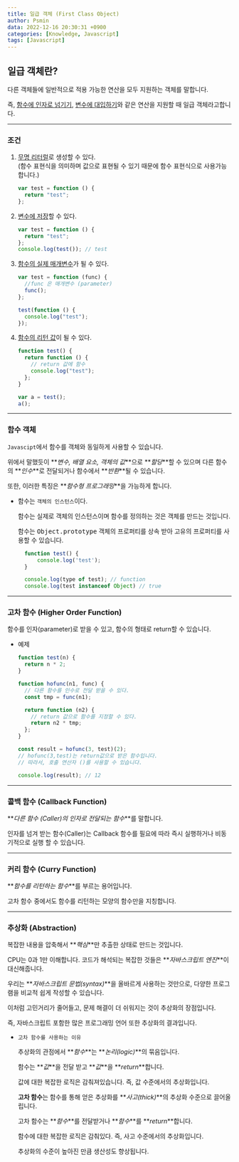 ```yaml
---
title: 일급 객체 (First Class Object)
author: Psmin
data: 2022-12-16 20:30:31 +0900
categories: [Knowledge, Javascript]
tags: [Javascript]
---
```


## 일급 객체란?

다른 객체들에 일반적으로 적용 가능한 연산을 모두 지원하는 객체를 말합니다.

즉, <u>함수에 인자로 넘기기</u>, <u>변수에 대입하기</u>와 같은 연산을 지원할 때 일급 객체라고합니다.

---

### 조건

1. <u>무명 리터럴</u>로 생성할 수 있다.  
   (함수 표현식을 의미하며 값으로 표현될 수 있기 때문에 함수 표현식으로 사용가능합니다.)

   ```js
   var test = function () {
     return "test";
   };
   ```

2. <u>변수에 저장</u>할 수 있다.

   ```js
   var test = function () {
     return "test";
   };
   console.log(test()); // test
   ```

3. <u>함수의 실제 매개변수</u>가 될 수 있다.

   ```js
   var test = function (func) {
     //func 은 매개변수 (parameter)
     func();
   };

   test(function () {
     console.log("test");
   });
   ```

4. <u>함수의 리턴 값</u>이 될 수 있다.

   ```js
   function test() {
     return function () {
       // return 값에 함수
       console.log("test");
     };
   }

   var a = test();
   a();
   ```

---

### 함수 객체

`Javascipt`에서 함수를 객체와 동일하게 사용할 수 있습니다.

위에서 말했듯이 **_변수, 배열 요소, 객체의 값_**으로 **_할당_**할 수 있으며 다른 함수의 **_인수_**로 전달되거나 함수에서 **_반환_**될 수 있습니다.

또한, 이러한 특징은 **_함수형 프로그래밍_**을 가능하게 합니다.

- 함수는 `객체의 인스턴스`이다.

  함수는 실제로 객체의 인스턴스이며 함수를 정의하는 것은 객체를 만드는 것입니다.

  함수는 <kbd>Object.prototype</kbd> 객체의 프로퍼티를 상속 받아 고유의 프로퍼티를 사용할 수 있습니다.

  ```js
    function test() {
        console.log('test');
    }

    console.log(type of test); // function
    console.log(test instanceof Object) // true
  ```

---

### 고차 함수 (Higher Order Function)

함수를 인자(parameter)로 받을 수 있고, 함수의 형태로 return할 수 있습니다.

- 예제

  ```javascript
  function test(n) {
    return n * 2;
  }

  function hofunc(n1, func) {
    // 다른 함수를 인수로 전달 받을 수 있다.
    const tmp = func(n1);

    return function (n2) {
      // return 값으로 함수를 지정할 수 있다.
      return n2 * tmp;
    };
  }

  const result = hofunc(3, test)(2);
  // hofunc(3,test)는 return값으로 받은 함수입니다.
  // 따라서, 호출 연산자 ()를 사용할 수 있습니다.

  console.log(result); // 12
  ```

---

### 콜백 함수 (Callback Function)

**_다른 함수 (Caller)의 인자로 전달되는 함수_**를 말합니다.

인자를 넘겨 받는 함수(Caller)는 Callback 함수를 필요에 따라 즉시 실행하거나 비동기적으로 실행 할 수 있습니다.

---

### 커리 함수 (Curry Function)

**_함수를 리턴하는 함수_**를 부르는 용어입니다.

고차 함수 중에서도 함수를 리턴하는 모양의 함수만을 지칭합니다.

---

### 추상화 (Abstraction)

복잡한 내용을 압축해서 **_핵심_**만 추출한 상태로 만드는 것입니다.

CPU는 0과 1만 이해합니다. 코드가 해석되는 복잡한 것들은 **_자바스크립트 엔진_**이 대신해줍니다.

우리는 **_자바스크립트 문법(syntax)_**을 올바르게 사용하는 것만으로, 다양한 프로그램을 비교적 쉽게 작성할 수 있습니다.

이처럼 고민거리가 줄어들고, 문제 해결이 더 쉬워지는 것이 추상화의 장점입니다.

즉, 자바스크립트 포함한 많은 프로그래밍 언어 또한 추상화의 결과입니다.

- `고차 함수를 사용하는 이유`

  추상화의 관점에서 **_함수_**는 **_논리(logic)_**의 묶음입니다.

  함수는 **_값_**을 전달 받고 **_값_**을 **_return_**합니다.

  값에 대한 복잡한 로직은 감춰져있습니다. 즉, 값 수준에서의 추상화입니다.

  **고차 함수**는 함수를 통해 얻은 추상화를 **_사고(thick)_**의 추상화 수준으로 끌어올립니다.

  고차 함수는 **_함수_**를 전달받거나 **_함수_**를 **_return_**합니다.

  함수에 대한 복잡한 로직은 감춰있다. 즉, 사고 수준에서의 추상화입니다.

  추상화의 수준이 높아진 만큼 생산성도 향상됩니다.
